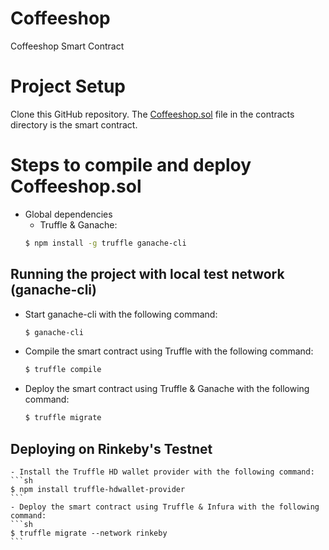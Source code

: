 # Coffeeshop

Coffeeshop Smart Contract

Project Setup
============

Clone this GitHub repository. The [Coffeeshop.sol](./contracts/Coffeeshop.sol) file in the contracts directory is the smart contract.

# Steps to compile and deploy Coffeeshop.sol

  - Global dependencies
    - Truffle & Ganache:
    ```sh
    $ npm install -g truffle ganache-cli
    ```
## Running the project with local test network (ganache-cli)
    
   - Start ganache-cli with the following command:
     ```sh 
     $ ganache-cli
     ``` 
   - Compile the smart contract using Truffle with the following command:
     ```sh
     $ truffle compile
     ```
   - Deploy the smart contract using Truffle & Ganache with the following command:
     ```sh
     $ truffle migrate
     ```
     
## Deploying on Rinkeby's Testnet
    
    - Install the Truffle HD wallet provider with the following command:
    ```sh
    $ npm install truffle-hdwallet-provider
    ```
    - Deploy the smart contract using Truffle & Infura with the following command:
    ```sh
    $ truffle migrate --network rinkeby
    ```
      
